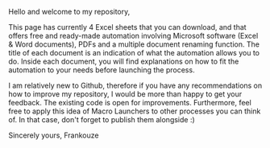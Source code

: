 Hello and welcome to my repository, 

This page has currently 4 Excel sheets that you can download, and that offers free and ready-made automation involving Microsoft software (Excel & Word documents), PDFs and a multiple document renaming function. 
The title of each document is an indication of what the automation allows you to do. 
Inside each document, you will find explanations on how to fit the automation to your needs before launching the process. 

I am relatively new to Github, therefore if you have any recommendations on how to improve my repository, I would be more than happy to get your feedback. 
The existing code is open for improvements. Furthermore, feel free to apply this idea of Macro Launchers to other processes you can think of. In that case, don't forget to publish them alongside :)

Sincerely yours, 
Frankouze
